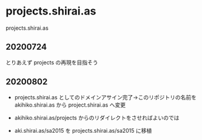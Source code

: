 # projects.shirai.as
projects.shirai.as

## 20200724
とりあえず projects の再現を目指そう

## 20200802

- projects.shirai.as としてのドメインアサイン完了→このリポジトリの名前を akihiko.shirai.as から project.shirai.as へ変更
- akihiko.shirai.as/projects からのリダイレクトをさせればよいのでは

- aki.shirai.as/sa2015 を projects.shirai.as/sa2015 に移植

